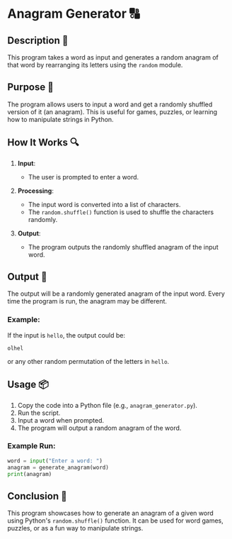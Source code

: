 # Anagram Generator 🔠

## Description 📝

This program takes a word as input and generates a random anagram of that word by rearranging its letters using the `random` module.

## Purpose 🎯

The program allows users to input a word and get a randomly shuffled version of it (an anagram).
This is useful for games, puzzles, or learning how to manipulate strings in Python.

## How It Works 🔍

1. **Input**:

    - The user is prompted to enter a word.

2. **Processing**:

    - The input word is converted into a list of characters.
    - The `random.shuffle()` function is used to shuffle the characters randomly.

3. **Output**:
    - The program outputs the randomly shuffled anagram of the input word.

## Output 📜

The output will be a randomly generated anagram of the input word.
Every time the program is run, the anagram may be different.

### Example:

If the input is `hello`, the output could be:

```
olhel
```

or any other random permutation of the letters in `hello`.

## Usage 📦

1. Copy the code into a Python file (e.g., `anagram_generator.py`).
2. Run the script.
3. Input a word when prompted.
4. The program will output a random anagram of the word.

### Example Run:

```python
word = input("Enter a word: ")
anagram = generate_anagram(word)
print(anagram)
```

## Conclusion 🚀

This program showcases how to generate an anagram of a given word using Python's `random.shuffle()` function.
It can be used for word games, puzzles, or as a fun way to manipulate strings.
